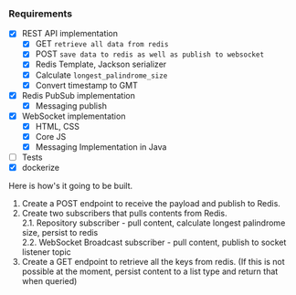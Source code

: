 ### Requirements

- [x] REST API implementation
    - [x] GET `retrieve all data from redis`
    - [x] POST `save data to redis as well as publish to websocket`
    - [x] Redis Template, Jackson serializer
    - [x] Calculate `longest_palindrome_size`
    - [x] Convert timestamp to GMT
- [x] Redis PubSub implementation
    - [x] Messaging publish
- [x] WebSocket implementation
    - [x] HTML, CSS
    - [x] Core JS
    - [x] Messaging Implementation in Java
- [ ] Tests
- [x] dockerize

Here is how's it going to be built.

1. Create a POST endpoint to receive the payload and publish to Redis.
2. Create two subscribers that pulls contents from Redis.  
   2.1. Repository subscriber - pull content, calculate longest palindrome size, persist to redis  
   2.2. WebSocket Broadcast subscriber - pull content, publish to socket listener topic
3. Create a GET endpoint to retrieve all the keys from redis. (If this is not possible at the moment, persist content to
   a list type and return that when queried)
